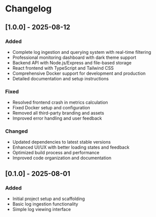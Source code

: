 # Changelog

## [1.0.0] - 2025-08-12
### Added
- Complete log ingestion and querying system with real-time filtering
- Professional monitoring dashboard with dark theme support
- Backend API with Node.js/Express and file-based storage
- React frontend with TypeScript and Tailwind CSS
- Comprehensive Docker support for development and production
- Detailed documentation and setup instructions

### Fixed
- Resolved frontend crash in metrics calculation
- Fixed Docker setup and configuration
- Removed all third-party branding and assets
- Improved error handling and user feedback

### Changed
- Updated dependencies to latest stable versions
- Enhanced UI/UX with better loading states and feedback
- Optimized build process and performance
- Improved code organization and documentation

## [0.1.0] - 2025-08-01
### Added
- Initial project setup and scaffolding
- Basic log ingestion functionality
- Simple log viewing interface
